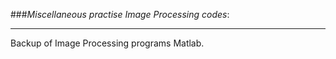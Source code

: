 ###*Miscellaneous  practise Image Processing codes*:

-------------


Backup of Image Processing programs Matlab.


